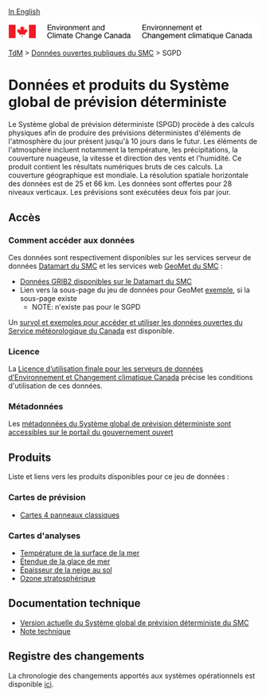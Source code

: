 [In English](readme_gdps_en.md)

![ECCC logo](../../img_eccc-logo.png)

[TdM](../../readme_fr.md) > [Données ouvertes publiques du SMC](../readme_fr.md) > SGPD


# Données et produits du Système global de prévision déterministe

Le Système global de prévision déterministe (SPGD) procède à des calculs physiques afin de produire des prévisions déterministes d'éléments de l'atmosphère du jour présent jusqu'à 10 jours dans le futur. Les éléments de l'atmosphère incluent notamment la température, les précipitations, la couverture nuageuse, la vitesse et direction des vents et l'humidité. Ce produit contient les résultats numériques bruts de ces calculs. La couverture géographique est mondiale. La résolution spatiale horizontale des données est de 25 et 66 km. Les données sont offertes pour 28 niveaux verticaux. Les prévisions sont exécutées deux fois par jour.

## Accès

### Comment accéder aux données

Ces données sont respectivement disponibles sur les services serveur de données [Datamart du SMC](../../msc-datamart/readme_fr.md) et les services web [GeoMet du SMC](../../msc-geomet/readme_fr.md) :

* [Données GRIB2 disponibles sur le Datamart du SMC](readme_gdps-datamart_fr.md) 
* Lien vers la sous-page du jeu de données pour GeoMet [exemple](../../msc-geomet/giops_fr.md), si la sous-page existe 
	* NOTE: n'existe pas pour le SGPD

Un [survol et exemples pour accéder et utiliser les données ouvertes du Service météorologique du Canada](../../usage-overview/readme_fr.md) est disponible.


### Licence

La [Licence d’utilisation finale pour les serveurs de données d’Environnement et Changement climatique Canada](../../licence/readme_fr.md) précise les conditions d'utilisation de ces données.


### Métadonnées

Les [métadonnées du Système global de prévision déterministe sont accessibles sur le portail du gouvernement ouvert](https://ouvert.canada.ca/data/fr/dataset/c041e79a-914a-5a4e-a485-9cbc506195df)

## Produits

Liste et liens vers les produits disponibles pour ce jeu de données :


### Cartes de prévision

* [Cartes 4 panneaux classiques](https://meteo.gc.ca/model_forecast/global_f.html)

### Cartes d'analyses

* [Température de la surface de la mer](https://meteo.gc.ca/data/analysis/351_100.gif)
* [Étendue de la glace de mer](https://meteo.gc.ca/data/analysis/350_100.gif)
* [Épaisseur de la neige au sol](https://meteo.gc.ca/data/analysis/352_100.gif)
* [Ozone stratosphérique](http://es-ee.tor.ec.gc.ca/f/ozone/ozoneworld.htm)

## Documentation technique

* [Version actuelle du Système global de prévision déterministe du SMC](https://collaboration.cmc.ec.gc.ca/cmc/cmoi/product_guide/docs/tech_specifications/tech_specifications_GDPS_f.pdf)
* [Note technique](http://collaboration.cmc.ec.gc.ca/cmc/cmoi/product_guide/docs/lib/technote_gdps-500_20151215_f.pdf)

## Registre des changements 

La chronologie des changements apportés aux systèmes opérationnels est disponible [ici](https://collaboration.cmc.ec.gc.ca/cmc/cmoi/product_guide/docs/changes_f.html).


